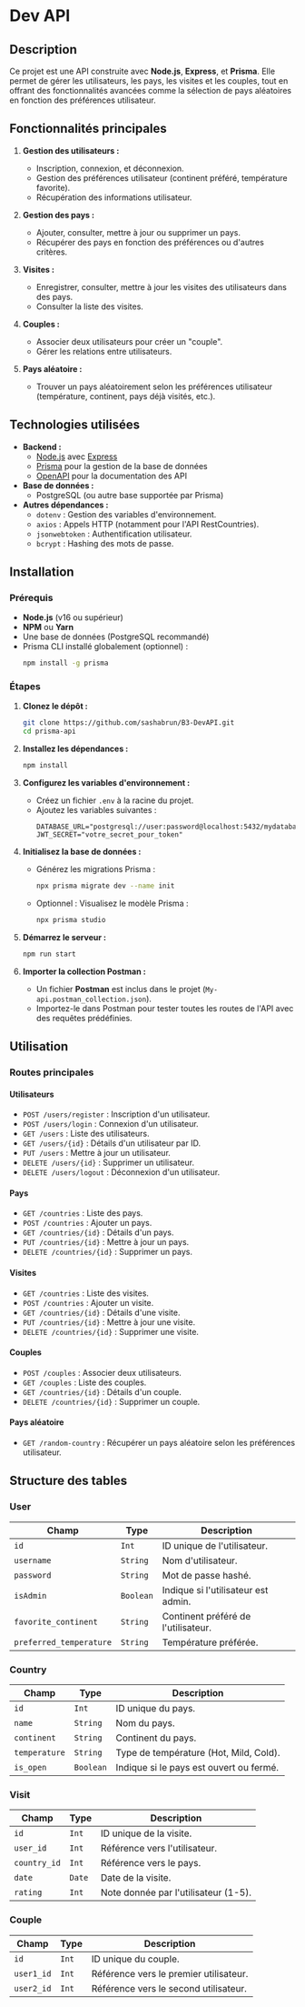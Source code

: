 
# Dev API

## **Description**
Ce projet est une API construite avec **Node.js**, **Express**, et **Prisma**. Elle permet de gérer les utilisateurs, les pays, les visites et les couples, tout en offrant des fonctionnalités avancées comme la sélection de pays aléatoires en fonction des préférences utilisateur.

## **Fonctionnalités principales**
1. **Gestion des utilisateurs :**
    - Inscription, connexion, et déconnexion.
    - Gestion des préférences utilisateur (continent préféré, température favorite).
    - Récupération des informations utilisateur.

2. **Gestion des pays :**
    - Ajouter, consulter, mettre à jour ou supprimer un pays.
    - Récupérer des pays en fonction des préférences ou d'autres critères.

3. **Visites :**
    - Enregistrer, consulter, mettre à jour les visites des utilisateurs dans des pays.
    - Consulter la liste des visites.

4. **Couples :**
    - Associer deux utilisateurs pour créer un "couple".
    - Gérer les relations entre utilisateurs.

5. **Pays aléatoire :**
    - Trouver un pays aléatoirement selon les préférences utilisateur (température, continent, pays déjà visités, etc.).

## **Technologies utilisées**
- **Backend :**
    - [Node.js](https://nodejs.org/) avec [Express](https://expressjs.com/)
    - [Prisma](https://www.prisma.io/) pour la gestion de la base de données
    - [OpenAPI](https://swagger.io/specification/) pour la documentation des API
- **Base de données :**
    - PostgreSQL (ou autre base supportée par Prisma)
- **Autres dépendances :**
    - `dotenv` : Gestion des variables d'environnement.
    - `axios` : Appels HTTP (notamment pour l'API RestCountries).
    - `jsonwebtoken` : Authentification utilisateur.
    - `bcrypt` : Hashing des mots de passe.

## **Installation**

### Prérequis
- **Node.js** (v16 ou supérieur)
- **NPM** ou **Yarn**
- Une base de données (PostgreSQL recommandé)
- Prisma CLI installé globalement (optionnel) :
  ```bash
  npm install -g prisma
  ```

### Étapes
1. **Clonez le dépôt :**
   ```bash
   git clone https://github.com/sashabrun/B3-DevAPI.git
   cd prisma-api
   ```

2. **Installez les dépendances :**
   ```bash
   npm install
   ```

3. **Configurez les variables d'environnement :**
    - Créez un fichier `.env` à la racine du projet.
    - Ajoutez les variables suivantes :
      ```env
      DATABASE_URL="postgresql://user:password@localhost:5432/mydatabase"
      JWT_SECRET="votre_secret_pour_token"
      ```

4. **Initialisez la base de données :**
    - Générez les migrations Prisma :
      ```bash
      npx prisma migrate dev --name init
      ```
    - Optionnel : Visualisez le modèle Prisma :
      ```bash
      npx prisma studio
      ```

5. **Démarrez le serveur :**
   ```bash
   npm run start
   ```

6. **Importer la collection Postman :**
    - Un fichier **Postman** est inclus dans le projet (`My-api.postman_collection.json`).
    - Importez-le dans Postman pour tester toutes les routes de l'API avec des requêtes prédéfinies.

## **Utilisation**

### **Routes principales**
#### **Utilisateurs**
- `POST /users/register` : Inscription d'un utilisateur.
- `POST /users/login` : Connexion d'un utilisateur.
- `GET /users` : Liste des utilisateurs.
- `GET /users/{id}` : Détails d'un utilisateur par ID.
- `PUT /users` : Mettre à jour un utilisateur.
- `DELETE /users/{id}` : Supprimer un utilisateur.
- `DELETE /users/logout` : Déconnexion d'un utilisateur.

#### **Pays**
- `GET /countries` : Liste des pays.
- `POST /countries` : Ajouter un pays.
- `GET /countries/{id}` : Détails d'un pays.
- `PUT /countries/{id}` : Mettre à jour un pays.
- `DELETE /countries/{id}` : Supprimer un pays.

#### **Visites**
- `GET /countries` : Liste des visites.
- `POST /countries` : Ajouter un visite.
- `GET /countries/{id}` : Détails d'une visite.
- `PUT /countries/{id}` : Mettre à jour une visite.
- `DELETE /countries/{id}` : Supprimer une visite.

#### **Couples**
- `POST /couples` : Associer deux utilisateurs.
- `GET /couples` : Liste des couples.
- `GET /countries/{id}` : Détails d'un couple.
- `DELETE /countries/{id}` : Supprimer un couple.

#### **Pays aléatoire**
- `GET /random-country` : Récupérer un pays aléatoire selon les préférences utilisateur.

## **Structure des tables**
### **User**
| Champ                 | Type      | Description                           |
|-----------------------|-----------|---------------------------------------|
| `id`                 | `Int`     | ID unique de l'utilisateur.          |
| `username`           | `String`  | Nom d'utilisateur.                   |
| `password`           | `String`  | Mot de passe hashé.                  |
| `isAdmin`            | `Boolean` | Indique si l'utilisateur est admin.  |
| `favorite_continent` | `String`  | Continent préféré de l'utilisateur.  |
| `preferred_temperature` | `String` | Température préférée.               |

### **Country**
| Champ         | Type      | Description                                |
|---------------|-----------|--------------------------------------------|
| `id`         | `Int`     | ID unique du pays.                        |
| `name`       | `String`  | Nom du pays.                              |
| `continent`  | `String`  | Continent du pays.                        |
| `temperature` | `String`  | Type de température (Hot, Mild, Cold).    |
| `is_open`    | `Boolean` | Indique si le pays est ouvert ou fermé.    |

### **Visit**
| Champ       | Type      | Description                                |
|-------------|-----------|--------------------------------------------|
| `id`       | `Int`     | ID unique de la visite.                   |
| `user_id`  | `Int`     | Référence vers l'utilisateur.             |
| `country_id` | `Int`    | Référence vers le pays.                   |
| `date`     | `Date`    | Date de la visite.                        |
| `rating`   | `Int`     | Note donnée par l'utilisateur (1-5).      |

### **Couple**
| Champ       | Type      | Description                                |
|-------------|-----------|--------------------------------------------|
| `id`       | `Int`     | ID unique du couple.                      |
| `user1_id` | `Int`     | Référence vers le premier utilisateur.     |
| `user2_id` | `Int`     | Référence vers le second utilisateur.      |
